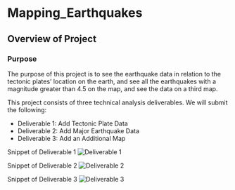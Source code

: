 # Mapping_Earthquakes

## Overview of Project

### Purpose
The purpose of this project is to see the earthquake data in relation to the tectonic plates’ location on the earth, and see all the earthquakes with a magnitude greater than 4.5 on the map, and see the data on a third map.

This project consists of three technical analysis deliverables. We will submit the following:

* Deliverable 1: Add Tectonic Plate Data
* Deliverable 2: Add Major Earthquake Data
* Deliverable 3: Add an Additional Map

Snippet of Deliverable 1
![Deliverable 1](https://user-images.githubusercontent.com/25447945/138573746-ed34e3e1-b72b-4d16-80ca-cb26ba85e500.png)

Snippet of Deliverable 2
![Deliverable 2](https://user-images.githubusercontent.com/25447945/138573755-ab66137b-dbdb-4d48-b45c-36f0c0cb67e9.png)


Snippet of Deliverable 3
![Deliverable 3](https://user-images.githubusercontent.com/25447945/138573759-ae8efbfc-fb76-40e6-bf75-bd5ad9dc18b3.png)
